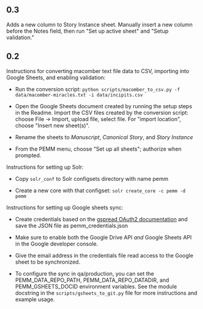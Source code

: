 0.3
---

Adds a new column to Story Instance sheet. Manually insert a new column
before the Notes field, then run "Set up active sheet" and "Setup validation."


0.2
---

Instructions for converting macomber text file data to CSV,
importing into Google Sheets, and enabling validation:

* Run the conversion script:
`python scripts/macomber_to_csv.py -f data/macomber-miracles.txt -i data/incipits.csv`

* Open the Google Sheets document created by running the
  setup steps in the Readme. Import the CSV files created by the
  conversion script: choose File -> Import, upload file, select file.
  For "import location", choose "Insert new sheet(s)".

* Rename the sheets to *Manuscript*, *Canonical Story*, and
 *Story Instance*

* From the PEMM menu, choose "Set up all sheets"; authorize when prompted.

Instructions for setting up Solr:

* Copy `solr_conf` to Solr configsets directory with name pemm

* Create a new core with that configset: `solr create_core -c pemm -d pemm`

Instructions for setting up Google sheets sync:

* Create credentials based on the [gspread OAuth2 documentation](https://gspread.readthedocs.io/en/latest/oauth2.html) and save the JSON file as pemm_credentials.json

* Make sure to enable both the Google Drive API *and* Google Sheets API in the
  Google developer console.

* Give the email address in the credentials file read access to the
  Google sheet to be synchronized.

* To configure the sync in qa/production, you can set the PEMM_DATA_REPO_PATH,
  PEMM_DATA_REPO_DATADIR, and PEMM_GSHEETS_DOCID environment variables. See the
  module docstring in the `scripts/gsheets_to_git.py` file for more instructions
  and example usage.

